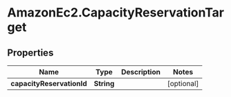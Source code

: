 # AmazonEc2.CapacityReservationTarget

## Properties

Name | Type | Description | Notes
------------ | ------------- | ------------- | -------------
**capacityReservationId** | **String** |  | [optional] 


